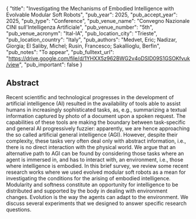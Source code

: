 {
  "title": "Investigating the Mechanisms of Embodied Intelligence with Evolvable Modular Soft Robots",
  "pub_year": 2025,
  "pub_accept_year": 2025,
  "pub_type": "Conference",
  "pub_venue_name": "Convegno Nazionale CINI sull'Intelligenza Artificiale",
  "pub_venue_number": "5th",
  "pub_venue_acronym": "Ital-IA",
  "pub_location_city": "Trieste",
  "pub_location_country": "Italy",
  "pub_authors": "Medvet, Eric; Nadizar, Giorgia; El Saliby, Michel; Rusin, Francesco; Sakallioglu, Berfin",
  "pub_notes": "To appear",
  "pub_fulltext_url": "https://drive.google.com/file/d/1YHXX5z962BWG2v4oDSID09S1GSOKfvuk/view",
  "pub_important": false
}

## Abstract
Recent scientific and technological progresses in the development of artificial intelligence (AI) resulted in the availability of tools able to assist humans in increasingly sophisticated tasks, as, e.g., summarizing a textual information captured by photo of a document upon a spoken request. The capabilities of these tools are making the boundary between task-specific and general AI progressively fuzzier: apparently, we are hence approaching the so called artificial general intelligence (AGI). However, despite their complexity, these tasks very often deal only with abstract information, i.e., there is no direct interaction with the physical world. We argue that an alternative path to AGI can be found by considering those tasks where an agent is immersed in, and has to interact with, an environment, i.e., those where intelligence is embodied. In this brief survey, we review some recent research works where we used evolved modular soft robots as a mean for investigating the conditions for the arising of embodied intelligence. Modularity and softness constitute an opportunity for intelligence to be distributed and supported by the body in dealing with environment changes. Evolution is the way the agents can adapt to the environment. We discuss several experiments that we designed to answer specific research questions.
